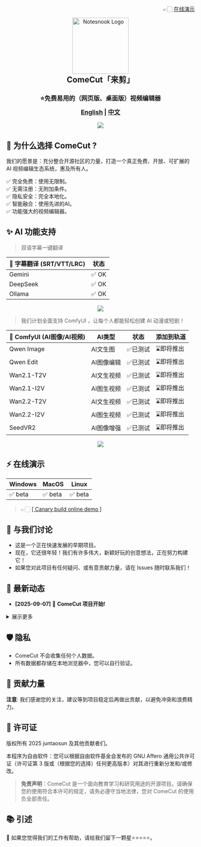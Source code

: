 <div align="right">
👉🏻 <a href="https://juntaosun.github.io/ComeCut/" target="_blank" rel="noopener noreferrer">在线演示</a> 
</div>

<p align="center">
<img style="align:center;" src="./logo.png" alt="Notesnook Logo" width="150" />
</p>
<h2 align="center" style="margin-top: -15px;">ComeCut「来剪」</h1>

<h3 align="center" style="margin-bottom: -15px;">
<b>⭐免费易用的（网页版、桌面版）视频编辑器</b></a>
</h3>


<h3 align="center">
<a href="README.md"><b>English</b></a> | <a href="README_ZH.md"><b>中文</b></a>
</h3>

<div align=center>
<img src='./example/image01.png' />
</div>

## 🎁 为什么选择 ComeCut ?   
我们的愿景是：充分整合开源社区的力量，打造一个真正免费、开放、可扩展的 AI 视频编辑生态系统，惠及所有人。  

✅ 完全免费：使用无限制。  
✅ 无需注册：无附加条件。  
✅ 隐私安全：完全本地化。  
✅ 智能融合：使用先进的AI。  
✅ 功能强大的视频编辑器。  

## ✨ AI 功能支持  

> 双语字幕一键翻译  

| 🔵 字幕翻译 (SRT/VTT/LRC) | 状态 |  
|------------------------|------------|  
| Gemini | ✅ OK |  
| DeepSeek | ✅ OK |  
| Ollama | ✅ OK |  

<div align=center>
<img src='./example/translate_cn.png' />
</div>

> 我们计划全面支持 ComfyUI ，让每个人都能轻松创建 AI 动漫或短剧！  

| 🔵 ComfyUI (AI图像/AI视频) | AI类型   | 状态  | 添加到轨道 |  
|------------------------|------------|------------|------------|  
| Qwen Image | AI文生图 | ✅已测试 | ⌛即将推出 |  
| Qwen Edit | AI图像编辑 | ✅已测试 | ⌛即将推出 |  
| Wan2.1-T2V | AI文生视频 | ✅已测试 |⌛即将推出 |  
| Wan2.1-I2V | AI图生视频 | ✅已测试 | ⌛即将推出 |  
| Wan2.2-T2V | AI文生视频 | ✅已测试 | ⌛即将推出 |  
| Wan2.2-I2V | AI图生视频 | ✅已测试 | ⌛即将推出 |  
| SeedVR2 | AI图像增强 | ✅已测试 | ⌛即将推出 |  

<div align=center>
<img src='./example/image02.png' />
</div>

## ⚡ 在线演示  
| Windows | MacOS | Linux |  
| --- | --- | --- |  
| ✅ beta | ✅ beta | ✅ beta |  
> 👉🏻 <a href="https://juntaosun.github.io/ComeCut/" target="_blank" rel="noopener noreferrer">[ Canary build online demo ]</a>   


## 💬 与我们讨论  
- 这是一个正在快速发展的早期项目。
- 现在，它还很年轻！我们有许多伟大，新颖好玩的创意想法，正在努力构建它！    
- 如果您对此项目有任何疑问、或有意贡献力量，请在 Issues 随时联系我们！

## 👏 最新动态

- **[2025-09-07]** 🚀 **ComeCut 项目开始!** 

<details>
<summary>展示更多</summary>
</details>

## 🛡️ 隐私  
- ComeCut 不会收集任何个人数据。    
- 所有数据都存储在本地浏览器中，您可以自行验证。   

## 📝 贡献力量

**注意**: 我们感谢您的关注，建议等到项目稳定后再做出贡献，以避免冲突和浪费精力。  


## 🔑 许可证

版权所有 2025 juntaosun 及其他贡献者们。   

本程序为自由软件：您可以根据自由软件基金会发布的 GNU Affero 通用公共许可证（许可证第 3 版或（根据您的选择）任何更高版本）对其进行重新分发和/或修改。 

>**免责声明**：ComeCut 是一个面向教育学习和研究用途的开源项目。请确保您的使用符合本许可的规定，请务必遵守当地法律，您对 ComeCut 的使用负全部责任。  

## 📚 引述     

🌟 如果您觉得我们的工作有帮助，请给我们留下一颗星⭐⭐⭐⭐⭐。


